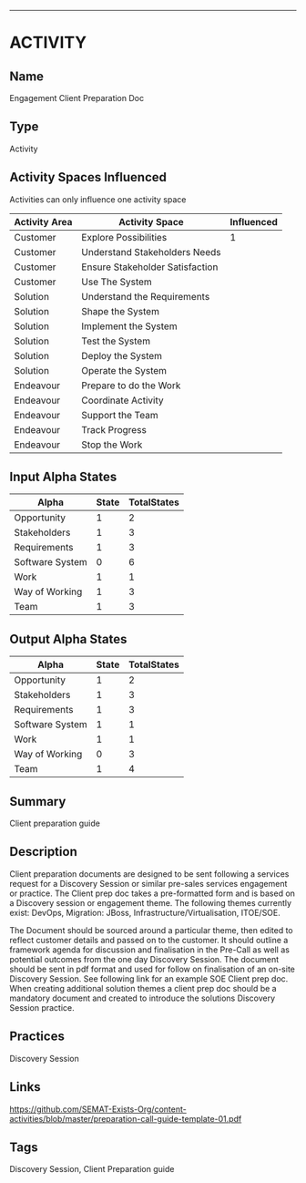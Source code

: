 ----------
# ACTIVITY
## Name
Engagement Client Preparation Doc
## Type
Activity

## Activity Spaces Influenced
Activities can only influence one activity space

| Activity Area | Activity Space | Influenced |
|---------------|----------------|------------|
|Customer|Explore Possibilities|1|
|Customer|Understand Stakeholders Needs||
|Customer|Ensure Stakeholder Satisfaction||
|Customer|Use The System||
|Solution|Understand the Requirements||
|Solution|Shape the System||
|Solution|Implement the System||
|Solution|Test the System||
|Solution|Deploy the System||
|Solution|Operate the System||
|Endeavour|Prepare to do the Work||
|Endeavour|Coordinate Activity||
|Endeavour|Support the Team||
|Endeavour|Track Progress||
|Endeavour|Stop the Work||

## Input Alpha States
Alpha | State | TotalStates
---| --- | ---
Opportunity|1|2
Stakeholders|1|3
Requirements|1|3
Software System|0|6
Work|1|1
Way of Working|1|3
Team|1|3

## Output Alpha States
Alpha | State | TotalStates
---| --- | ---
Opportunity|1|2
Stakeholders|1|3
Requirements|1|3
Software System|1|1
Work|1|1
Way of Working|0|3
Team|1|4


## Summary
Client preparation guide 

## Description
Client preparation documents are designed to be sent following a services request for a Discovery Session or similar pre-sales services engagement or practice. The Client prep doc takes a pre-formatted form and is based on a Discovery session or engagement theme. The following themes currently exist: DevOps, Migration: JBoss, Infrastructure/Virtualisation, ITOE/SOE. 

The Document should be sourced around a particular theme, then edited to reflect customer details and passed on to the customer. It should outline a framework agenda for discussion and finalisation in the Pre-Call as well as potential outcomes from the one day Discovery Session. 
The document should be sent in pdf format and used for follow on finalisation of an on-site Discovery Session. 
See following link for an example SOE Client prep doc. 
When creating additional solution themes a client prep doc should be a mandatory document and created to introduce the solutions Discovery Session practice.    

## Practices
Discovery Session

## Links
https://github.com/SEMAT-Exists-Org/content-activities/blob/master/preparation-call-guide-template-01.pdf 

## Tags
Discovery Session, Client Preparation guide
